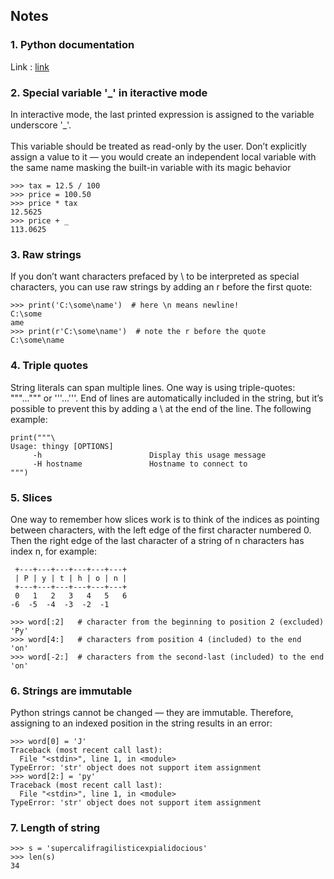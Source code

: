 ## Notes

### 1. Python documentation 
Link : [link](https://docs.python.org/3.8/tutorial/introduction.html)

### 2. Special variable '_' in iteractive mode
In interactive mode, the last printed expression is assigned to the variable underscore '_'.
<br><br>
This variable should be treated as read-only by the user. Don’t explicitly assign a value to it — you would create an independent local variable with the same name masking the built-in variable with its magic behavior
```
>>> tax = 12.5 / 100
>>> price = 100.50
>>> price * tax
12.5625
>>> price + _
113.0625
```

### 3. Raw strings
If you don’t want characters prefaced by \ to be interpreted as special characters, you can use raw strings by adding an r before the first quote:
```
>>> print('C:\some\name')  # here \n means newline!
C:\some
ame
>>> print(r'C:\some\name')  # note the r before the quote
C:\some\name
```

### 4. Triple quotes
String literals can span multiple lines. One way is using triple-quotes: """...""" or '''...'''. End of lines are automatically included in the string, but it’s possible to prevent this by adding a \ at the end of the line. The following example:
```
print("""\
Usage: thingy [OPTIONS]
     -h                        Display this usage message
     -H hostname               Hostname to connect to
""")
```

### 5. Slices
One way to remember how slices work is to think of the indices as pointing between characters, with the left edge of the first character numbered 0. Then the right edge of the last character of a string of n characters has index n, for example:
```
 +---+---+---+---+---+---+
 | P | y | t | h | o | n |
 +---+---+---+---+---+---+
 0   1   2   3   4   5   6
-6  -5  -4  -3  -2  -1

>>> word[:2]   # character from the beginning to position 2 (excluded)
'Py'
>>> word[4:]   # characters from position 4 (included) to the end
'on'
>>> word[-2:]  # characters from the second-last (included) to the end
'on'
```

### 6. Strings are immutable
Python strings cannot be changed — they are immutable. Therefore, assigning to an indexed position in the string results in an error:
```
>>> word[0] = 'J'
Traceback (most recent call last):
  File "<stdin>", line 1, in <module>
TypeError: 'str' object does not support item assignment
>>> word[2:] = 'py'
Traceback (most recent call last):
  File "<stdin>", line 1, in <module>
TypeError: 'str' object does not support item assignment
```

### 7. Length of string
```
>>> s = 'supercalifragilisticexpialidocious'
>>> len(s)
34
```